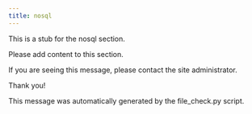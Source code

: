 ```yaml
---
title: nosql
---
```


This is a stub for the nosql section.

Please add content to this section.

If you are seeing this message, please contact the site administrator.

Thank you!

This message was automatically generated by the file_check.py script.


